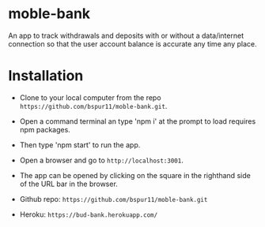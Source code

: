 # moble-bank

An app to track withdrawals and deposits with or without a data/internet connection so that the user account balance is accurate any time any place. 

# Installation

* Clone to your local computer from the repo `https://github.com/bspur11/moble-bank.git`.
* Open a command terminal an type 'npm i' at the prompt to load requires npm packages.
* Then type 'npm start' to run the app.
* Open a browser and go to `http://localhost:3001`.
* The app can be opened by clicking on the square in the righthand side of the URL bar in the browser.

* Github repo: `https://github.com/bspur11/moble-bank.git`

* Heroku: `https://bud-bank.herokuapp.com/`

